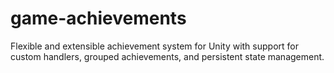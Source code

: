 # game-achievements
Flexible and extensible achievement system for Unity with support for custom handlers, grouped achievements, and persistent state management.
